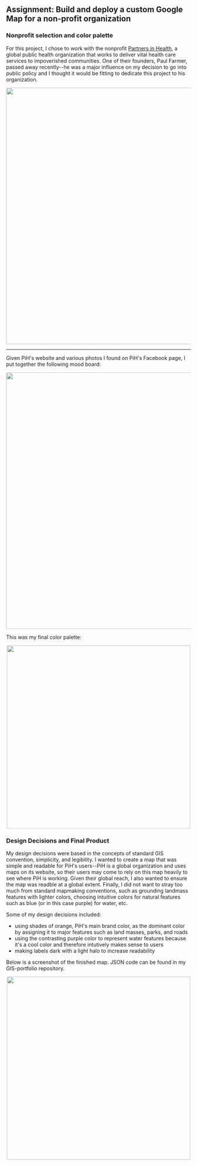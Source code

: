 ## Assignment: Build and deploy a custom Google Map for a non-profit organization

### Nonprofit selection and color palette
For this project, I chose to work with the nonprofit [Partners in Health](https://www.pih.org/), a global public health organization that works to deliver vital health care services to impoverished communities. One of their founders, Paul Farmer, passed away recently--he was a major influence on my decision to go into public policy and I thought it would be fitting to dedicate this project to his organization.

<p align="center">
  <img 
   width="700"
    src="https://user-images.githubusercontent.com/81482638/159127896-67dccc27-4579-4f06-99ca-b3ceeb3ab4e3.jpg"
  >
</p>

***

Given PiH's website and various photos I found on PiH's Facebook page, I put together the following mood board:

<p align="center">
   <img
    width="700"
     src="https://user-images.githubusercontent.com/81482638/159128940-284768eb-d962-46ba-8629-3ee3e6848e66.png"
   >
</p>

This was my final color palette:

<p align="center">
  <img
   width="500"
    src="https://user-images.githubusercontent.com/81482638/159128668-3384c3a3-5732-467c-99ff-0d43203ab97f.png"
  >
</p>

### Design Decisions and Final Product
My design decisions were based in the concepts of standard GIS convention, simplicity, and legibility. I wanted to create a map that was simple and readable for PiH's users--PiH is a global organization and uses maps on its website, so their users may come to rely on this map heavily to see where PiH is working. Given their global reach, I also wanted to ensure the map was readble at a global extent. Finally, I did not want to stray too much from standard mapmaking conventions, such as grounding landmass features with lighter colors, choosing intuitive colors for natural features such as blue (or in this case purple) for water, etc.

Some of my design decisions included:
+ using shades of orange, PiH's main brand color, as the dominant color by assigning it to major features such as land masses, parks, and roads
+ using the contrasting purple color to represent water features because it's a cool color and therefore intutively makes sense to users
+ making labels dark with a light halo to increase readability

Below is a screenshot of the finished map. JSON code can be found in my GIS-portfolio repository.

<p align="center">
   <img
   width="500"
   src="https://user-images.githubusercontent.com/81482638/159127931-8c6ea8c4-8066-46b4-8fd8-007a44416e91.png"
   >
</p>
